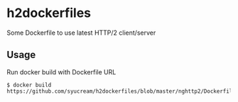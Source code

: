 h2dockerfiles
=============

Some Dockerfile to use latest HTTP/2 client/server

Usage
-----

Run docker build with Dockerfile URL

```
$ docker build https://github.com/syucream/h2dockerfiles/blob/master/nghttp2/Dockerfile
```
